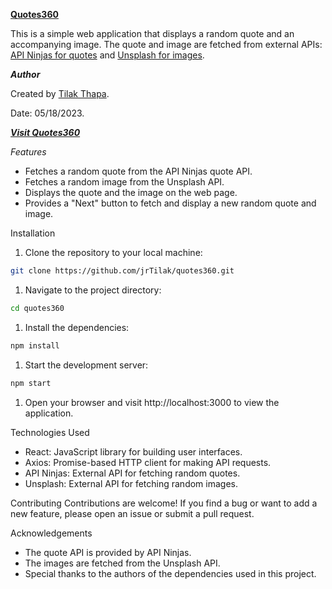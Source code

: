 [**Quotes360**](https://quotes360-jrtilak.netlify.app/)

This is a simple web application that displays a random quote and an accompanying image. The quote and image are fetched from external APIs: [API Ninjas for quotes](https://api-ninjas.com/) and [Unsplash for images](https://unsplash.com/developers).

***Author***

Created by [Tilak Thapa](https://github.com/jrTilak/quotes360).

Date: 05/18/2023.

[***Visit Quotes360***](https://quotes360-jrtilak.netlify.app/)

*Features*
- Fetches a random quote from the API Ninjas quote API.
- Fetches a random image from the Unsplash API.
- Displays the quote and the image on the web page.
- Provides a "Next" button to fetch and display a new random quote and image.

Installation
1. Clone the repository to your local machine:
```bash
git clone https://github.com/jrTilak/quotes360.git
```

1. Navigate to the project directory:
```bash
cd quotes360
```

1. Install the dependencies:
```bash
npm install
```

1. Start the development server:
```bash
npm start
```

1. Open your browser and visit http://localhost:3000 to view the application.

Technologies Used
- React: JavaScript library for building user interfaces.
- Axios: Promise-based HTTP client for making API requests.
- API Ninjas: External API for fetching random quotes.
- Unsplash: External API for fetching random images.

Contributing
Contributions are welcome! If you find a bug or want to add a new feature, please open an issue or submit a pull request.

Acknowledgements
- The quote API is provided by API Ninjas.
- The images are fetched from the Unsplash API.
- Special thanks to the authors of the dependencies used in this project.

